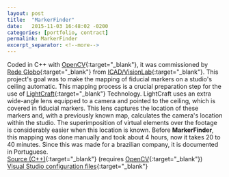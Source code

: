 ```yaml
---
layout: post
title:  "MarkerFinder"
date:   2015-11-03 16:48:02 -0200
categories: [portfolio, contract]
permalink: MarkerFinder
excerpt_separator: <!--more-->
---
```

Coded in <span class="skill">C++</span> with [OpenCV](http://opencv.org/){:target="_blank"}, it was commissioned by [Rede Globo](http://redeglobo.globo.com/){:target="_blank"} from [ICAD/VisionLab](http://www.icad.puc-rio.br/){:target="_blank"}. This project's goal was to make the mapping of fiducial markers on a studio's ceiling automatic. This mapping process is a crucial preparation step for the use of [LightCraft](http://www.lightcrafttech.com/){:target="_blank"} Technology. LightCraft uses an extra wide-angle lens equipped to a camera and pointed to the ceiling, which is covered in fiducial markers. This lens captures the location of these markers and, with a previously known map, calculates the camera's location within the studio. The superimposition of virtual elements over the footage is considerably easier when this location is known. Before <b>MarkerFinder</b>, this mapping was done manually and took about 4 hours, now it takes 20 to 40 minutes. Since this was made for a brazilian company, it is documented in Portuguese.  
[Source (C++)](http://www.icad.puc-rio.br/~gameshow/MarkerFinder/sources/){:target="_blank"} (requires [OpenCV](http://opencv.org/){:target="_blank"})  
[Visual Studio configuration files](http://www.icad.puc-rio.br/~gameshow/MarkerFinder/configFilesVStudio/){:target="_blank"}
<!--more-->
